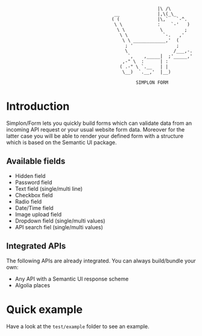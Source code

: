 ```
                                                        |\ /\
                                        __              |,\(_\_
                                       ( (              |\,`   `-^.
                                        \ \             :    `-'   )
                                         \ \             \        ;
                                          \ \             `-.   ,'
                                           \ \ ____________,'  (
                                            ; '                ;
                                            \                 /___,-.
                                             `,    ,_____|  ;'_____,'
                                           ,-" \  :      | :
                                          ( .-" \ `.__   | |
                                           \__)  `.__,'  |__)
            
                                                SIMPLON FORM
```

# Introduction

Simplon/Form lets you quickly build forms which can validate data from an
incoming API request or your usual website form data. Moreover for the latter case
you will be able to render your defined form with a structure which is based on
the Semantic UI package.

## Available fields

- Hidden field
- Password field
- Text field (single/multi line)
- Checkbox field
- Radio field
- Date/Time field
- Image upload field
- Dropdown field (single/multi values)
- API search fiel (single/multi values)

## Integrated APIs

The following APIs are already integrated. You can always build/bundle your own:
- Any API with a Semantic UI response scheme
- Algolia places

# Quick example

Have a look at the `test/example` folder to see an example.